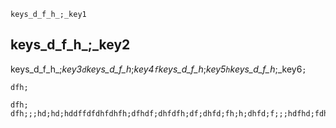 ```ngMeta
keys_d_f_h_;_key1
```
## keys_d_f_h_;_key2
keys_d_f_h_;_key3`d`keys_d_f_h_;_key4`f`keys_d_f_h_;_key5`h`keys_d_f_h_;_key6`;`


```trytyping
dfh;
```
```practicetyping
dfh;
dfh;;;hd;hd;hddffdfdhfdhfh;dfhdf;dhfdfh;df;dhfd;fh;h;dhfd;f;;;hdfhd;fdhf;dh;;;fdfhdf;dh;hdf;;;dfd;;;fdhhhhfd;
```
